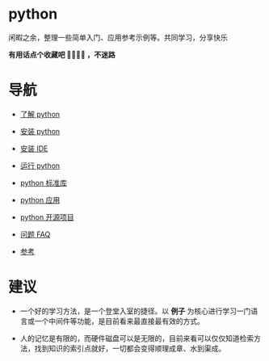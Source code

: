 # python

闲暇之余，整理一些简单入门、应用参考示例等。共同学习，分享快乐

**有用话点个收藏吧 🌟🌟🌟🌟 ，不迷路**

# 导航

- [了解 python](./introduction.md)
- [安装 python](./install/)
- [安装 IDE](./ide/)
- [运行 python](./run.md)

- [python 标准库](./site-packages/standard_lib/)
- [python 应用](./site-packages/app/)
- [python 开源项目](./opencode/)

- [问题 FAQ](./issue/)
- [参考](./reference.md)

# 建议

- 一个好的学习方法，是一个登堂入室的捷径。以 **例子** 为核心进行学习一门语言或一个中间件等功能，是目前看来最直接最有效的方式。

- 人的记忆是有限的，而硬件磁盘可以是无限的，目前来看可以仅仅知道检索方法，找到知识的索引点就好，一切都会变得顺理成章、水到渠成。
